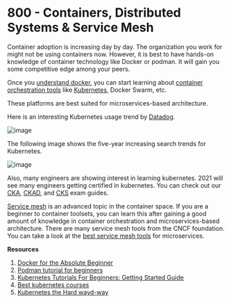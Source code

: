 # 800 - Containers, Distributed Systems & Service Mesh

Container adoption is increasing day by day. The organization you work for might not be using containers now. However, it is best to have hands-on knowledge of container technology like Docker or podman. It will gain you some competitive edge among your peers.

Once you [understand docker](https://devopscube.com/what-is-docker/), you can start learning about [container orchestration tools](https://devopscube.com/docker-container-clustering-tools/) like [Kubernetes](https://devopscube.com/kubernetes-tutorials-beginners/), Docker Swarm, etc.

These platforms are best suited for microservices-based architecture.

Here is an interesting Kubernetes usage trend by [Datadog](https://www.datadoghq.com/container-report/).

![image](https://user-images.githubusercontent.com/12828104/150344709-42134173-7885-477f-842e-6f95b3397cf4.png)

The following image shows the five-year increasing search trends for Kubernetes.

![image](https://user-images.githubusercontent.com/12828104/150344839-763dbc7b-18b8-4f3c-b3ff-1de5ca5fe61c.png)

Also, many engineers are showing interest in learning kubernetes. 2021 will see many engineers getting certified in kubernetes. You can check out our [CKA](https://devopscube.com/cka-exam-study-guide/), [CKAD](https://devopscube.com/ckad-exam-study-guide/), and [CKS](https://devopscube.com/cks-exam-guide-tips/) exam guides.

[Service mesh](https://devopscube.com/istio-opensource-platform-microservices-management/) is an advanced topic in the container space. If you are a beginner to container toolsets, you can learn this after gaining a good amount of knowledge in container orchestration and microservices-based architecture. There are many service mesh tools from the CNCF foundation. You can take a look at the [best service mesh tools](https://devopscube.com/service-mesh-tools/) for microservices.

**Resources**

1. [Docker for the Absolute Beginner](https://devopscube.com/recommends/docker-course-2/)
2. [Podman tutorial for beginners](https://devopscube.com/podman-tutorial-beginners/)
3. [Kubernetes Tutorials For Beginners: Getting Started Guide](https://devopscube.com/kubernetes-tutorials-beginners/)
4. [Best kubernetes courses](https://skillslane.com/learn-kubernetes-from-these-best-online-courses/)
5. [Kubernetes the Hard wayd-way](https://github.com/kelseyhightower/kubernetes-the-hard-way)
